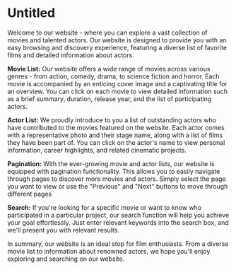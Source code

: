 # Untitled

Welcome to our website - where you can explore a vast collection of movies and talented actors. Our website is designed to provide you with an easy browsing and discovery experience, featuring a diverse list of favorite films and detailed information about actors.

**Movie List:**
Our website offers a wide range of movies across various genres - from action, comedy, drama, to science fiction and horror. Each movie is accompanied by an enticing cover image and a captivating title for an overview. You can click on each movie to view detailed information such as a brief summary, duration, release year, and the list of participating actors.

**Actor List:**
We proudly introduce to you a list of outstanding actors who have contributed to the movies featured on the website. Each actor comes with a representative photo and their stage name, along with a list of films they have been part of. You can click on the actor's name to view personal information, career highlights, and related cinematic projects.

**Pagination:**
With the ever-growing movie and actor lists, our website is equipped with pagination functionality. This allows you to easily navigate through pages to discover more movies and actors. Simply select the page you want to view or use the "Previous" and "Next" buttons to move through different pages

**Search:**
If you're looking for a specific movie or want to know who participated in a particular project, our search function will help you achieve your goal effortlessly. Just enter relevant keywords into the search box, and we'll present you with relevant results.

In summary, our website is an ideal stop for film enthusiasts. From a diverse movie list to information about renowned actors, we hope you'll enjoy exploring and searching on our website.